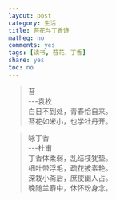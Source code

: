 ```yaml
---
layout: post
category: 生活
title: 苔花与丁香诗
matheq: no
comments: yes
tags: [读书, 苔花，丁香]
share: yes
toc: no
---
```



> 苔  
> ---袁枚   
> 白日不到处，青春恰自来。  
> 苔花如米小，也学牡丹开。

> 咏丁香  
> ---杜甫  
> 丁香体柔弱，乱结枝犹垫。  
> 细叶带浮毛，疏花披素艳。  
> 深栽小斋后，庶使幽人占。  
> 晚随兰麝中，休怀粉身念。
